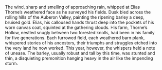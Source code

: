 The wind, sharp and smelling of approaching rain, whipped at Elias Thorne’s weathered face as he surveyed his fields.  Dusk bled across the rolling hills of the Auberon Valley, painting the ripening barley a deep, bruised gold.  Elias, his calloused hands thrust deep into the pockets of his worn canvas coat, squinted at the gathering clouds.  His farm, Thorne’s Hollow, nestled snugly between two forested knolls, had been in his family for five generations.  Each furrowed field, each weathered barn plank, whispered stories of his ancestors, their triumphs and struggles etched into the very land he now worked.  This year, however, the whispers held a note of unease. The barley, usually robust and tall by this time, was stunted and thin, a disquieting premonition hanging heavy in the air like the impending storm.
